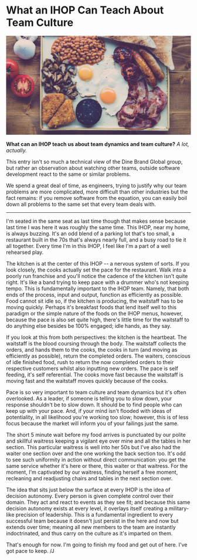 # What an IHOP Can Teach About Team Culture

![ihop](../images/IHOP.png)

**What can an IHOP teach us about team dynamics and team culture?** *A lot, actually.*

This entry isn't so much a technical view of the Dine Brand Global group, but rather an observation about watching other teams, outside software development react to the same or similar problems.

We spend a great deal of time, as engineers, trying to justify why our team problems are more complicated, more difficult than other industries but the fact remains: if you remove software from the equation, you can easily boil down all problems to the same set that every team deals with.

***

I'm seated in the same seat as last time though that makes sense because last time I was here it was roughly the same time. This IHOP, near my home, is always buzzing. It's an odd blend of a parking lot that's too small, a restaurant built in the 70s that's always nearly full, and a busy road to tie it all together. Every time I'm in this IHOP, I feel like I'm a part of a well rehearsed play.

The kitchen is at the center of this IHOP -- a nervous system of sorts. If you look closely, the cooks actually set the pace for the restaurant. Walk into a poorly run franchise and you'll notice the cadence of the kitchen isn't quite right. It's like a band trying to keep pace with a drummer who's not keeping tempo. This is fundamentally important to the IHOP team. Namely, that both ends of the process, input and output, function as efficiently as possible. Food cannot sit idle so, if the kitchen is producing, the waitstaff has to be moving quickly. Perhaps it's breakfast foods that lend itself well to this paradigm or the simple nature of the foods on the IHOP menus, however, because the pace is also set quite high, there's little time for the waitstaff to do anything else besides be 100% engaged; idle hands, as they say.

If you look at this from both perspectives: the kitchen is the heartbeat. The waitstaff is the blood coursing through the body. The waitstaff collects the orders, and hands them to the cooks, the cooks in turn (and moving as efficiently as possible), return the completed orders. The waiters, conscious of idle finished food, rush to return the now completed orders to their respective customers whilst also inputting new orders. The pace is self feeding, it's self referential. The cooks move fast because the waitstaff is moving fast and the waitstaff moves quickly because of the cooks.

Pace is so very important to team culture and team dynamics but it's often overlooked. As a leader, if someone is telling you to slow down, your response shouldn't be to slow down. It should be to find people who can keep up with your pace. And, if your mind isn't flooded with ideas of potentiality, in all likelihood you're working too slow; however, this is of less focus because the market will inform you of your failings just the same.

The short 5 minute wait before my food arrives is punctuated by our polite and skillful waitress keeping a vigilant eye over mine and all the tables in her section. This particular waitress is well into her 50s but I've also had the waiter one section over and the one working the back section too. It's odd to see such uniformity in action without direct communication: you get the same service whether it's here or there, this waiter or that waitress. For the moment, I'm captivated by our waitress, finding herself a free moment, recleaning and readjusting chairs and tables in the next section over.

The idea that sits just below the surface at every IHOP is the idea of decision autonomy. Every person is given complete control over their domain. They act and react to events as they see fit; and because this same decision autonomy exists at every level, it overlays itself creating a military-like precision of leadership. This is a fundamental ingredient to every successful team because it doesn't just persist in the here and now but extends over time; meaning all new members to the team are instantly indoctrinated, and thus carry on the culture as it's imparted on them.

That's enough for now. I'm going to finish my food and get out of here. I've got pace to keep. /J
